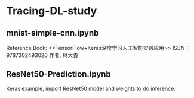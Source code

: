 # Tracing-DL-study

## mnist-simple-cnn.ipynb
Reference Book: <<TensorFlow+Keras深度学习人工智能实践应用>> ISBN：9787302493020 作者: 林大貴

## ResNet50-Prediction.ipynb
Keras example, import ResNet50 model and weights to do inference.

